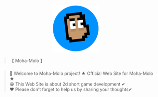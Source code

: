 <div align="center">
  <img src="imgs/logo.png" alt="ttk logo" width="150">
</div>

>【 Moha-Molo 】

###
> 👋 Welcome to Moha-Molo project! ★ Official Web Site for Moha-Molo ★ <br>
> 😁 This Web Site is about 2d short game development ✔ <br>
> ❤ Please don't forget to help us by sharing your thoughts✔ <br>
##
